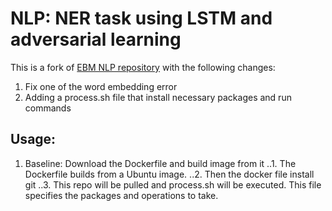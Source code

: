 # NLP: NER task using LSTM and adversarial learning

This is a fork of [EBM NLP repository](https://github.com/bepnye/EBM-NLP) with the following changes:

1. Fix one of the word embedding error
2. Adding a process.sh file that install necessary packages and run commands

## Usage:
1. Baseline: Download the Dockerfile and build image from it
..1. The Dockerfile builds from a Ubuntu image.
..2. Then the docker file install git
..3. This repo will be pulled and process.sh will be executed. This file specifies the packages and operations to take.

